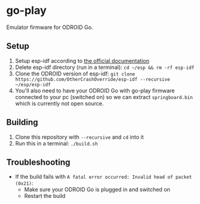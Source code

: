 # go-play

Emulator firmware for ODROID Go.

## Setup

1. Setup esp-idf according to [the official documentation](https://docs.espressif.com/projects/esp-idf/en/latest/get-started/index.html)
2. Delete esp-idf directory (run in a terminal): `cd ~/esp && rm -rf esp-idf`
3. Clone the ODROID version of esp-idf: `git clone https://github.com/OtherCrashOverride/esp-idf --recursive ~/esp/esp-idf`
4. You'll also need to have your ODROID Go with go-play firmware connected to your pc (switched on) so we can extract `springboard.bin` which is currently not open source.

## Building

1. Clone this repository with `--recursive` and `cd` into it
2. Run this in a terminal: `./build.sh`

## Troubleshooting

- If the build fails with `A fatal error occurred: Invalid head of packet (0x21)`:
    - Make sure your ODROID Go is plugged in and switched on
    - Restart the build